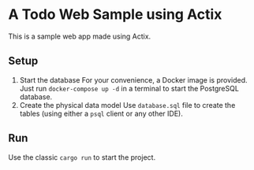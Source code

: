 # A Todo Web Sample using Actix

This is a sample web app made using Actix.

## Setup

1. Start the database
   For your convenience, a Docker image is provided.<br/>
   Just run `docker-compose up -d` in a terminal to start the PostgreSQL database.
2. Create the physical data model
   Use `database.sql` file to create the tables (using either a `psql` client or any other IDE).

## Run

Use the classic `cargo run` to start the project.